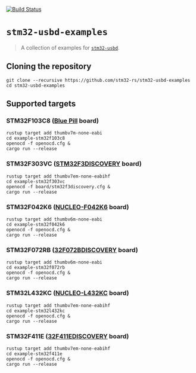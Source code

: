 [![Build Status](https://travis-ci.org/stm32-rs/stm32-usbd-examples.svg?branch=master)](https://travis-ci.org/stm32-rs/stm32-usbd-examples)

# `stm32-usbd-examples`

> A collection of examples for [`stm32-usbd`](https://github.com/stm32-rs/stm32-usbd).

## Cloning the repository

    git clone --recursive https://github.com/stm32-rs/stm32-usbd-examples
    cd stm32-usbd-examples

## Supported targets

### STM32F103C8 ([Blue Pill](https://wiki.stm32duino.com/index.php?title=Blue_Pill) board)

    rustup target add thumbv7m-none-eabi
    cd example-stm32f103c8
    openocd -f openocd.cfg &
    cargo run --release

### STM32F303VC ([STM32F3DISCOVERY](https://www.st.com/en/evaluation-tools/stm32f3discovery.html) board)

    rustup target add thumbv7em-none-eabihf
    cd example-stm32f303vc
    openocd -f board/stm32f3discovery.cfg &
    cargo run --release

### STM32F042K6 ([NUCLEO-F042K6](https://www.st.com/en/evaluation-tools/nucleo-f042k6.html) board)

    rustup target add thumbv6m-none-eabi
    cd example-stm32f042k6
    openocd -f openocd.cfg &
    cargo run --release

### STM32F072RB ([32F072BDISCOVERY](https://www.st.com/en/evaluation-tools/32f072bdiscovery.html) board)

    rustup target add thumbv6m-none-eabi
    cd example-stm32f072rb
    openocd -f openocd.cfg &
    cargo run --release

### STM32L432KC ([NUCLEO-L432KC](https://www.st.com/en/evaluation-tools/nucleo-l432kc.html) board)

    rustup target add thumbv7em-none-eabihf
    cd example-stm32l432kc
    openocd -f openocd.cfg &
    cargo run --release

### STM32F411E ([32F411EDISCOVERY](https://www.st.com/en/evaluation-tools/32f411ediscovery.html) board)

    rustup target add thumbv7em-none-eabihf
    cd example-stm32f411e
    openocd -f openocd.cfg &
    cargo run --release
